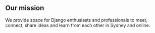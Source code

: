 ## Our mission

We provide space for Django enthusiasts and professionals to meet, connect, share ideas and learn
from each other in Sydney and online.
